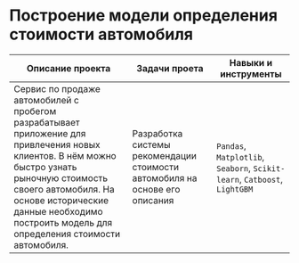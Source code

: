 # Построение модели определения стоимости автомобиля
Описание проекта|Задачи проета|Навыки и инструменты
---|---|---
Сервис по продаже автомобилей с пробегом  разрабатывает приложение для привлечения новых клиентов. В нём можно быстро узнать рыночную стоимость своего автомобиля. На основе исторические данные необходимо построить модель для определения стоимости автомобиля.|Разработка системы рекомендации стоимости автомобиля на основе его описания| `Pandas`, `Matplotlib`, `Seaborn`, `Scikit-learn`, `Catboost`, `LightGBM`
